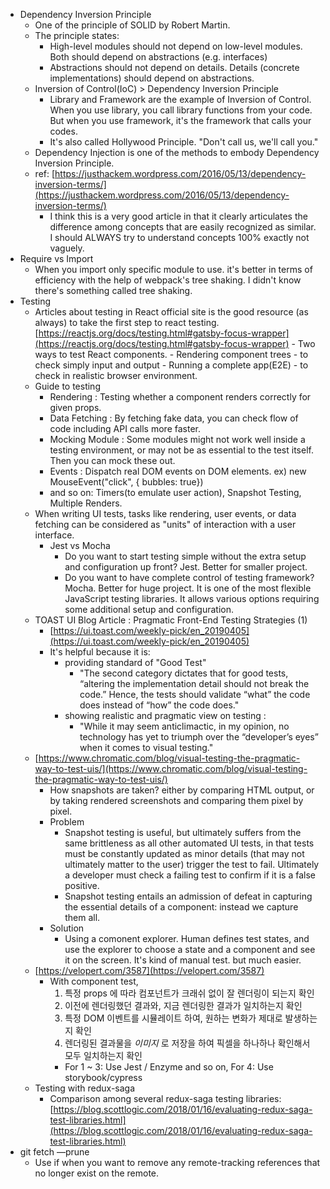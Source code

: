 - Dependency Inversion Principle
  - One of the principle of SOLID by Robert Martin.
  - The principle states:
    - High-level modules should not depend on low-level modules. Both should depend on abstractions (e.g. interfaces)
    - Abstractions should not depend on details. Details (concrete implementations) should depend on abstractions.
  - Inversion of Control(IoC) > Dependency Inversion Principle
    - Library and Framework are the example of Inversion of Control. When you use library, you call library functions from your code. But when you use framework, it's the framework that calls your codes.
    - It's also called Hollywood Principle. "Don't call us, we'll call you."
  - Dependency Injection is one of the methods to embody Dependency Inversion Principle.
  - ref: [https://justhackem.wordpress.com/2016/05/13/dependency-inversion-terms/](https://justhackem.wordpress.com/2016/05/13/dependency-inversion-terms/)
    - I think this is a very good article in that it clearly articulates the difference among concepts that are easily recognized as similar. I should ALWAYS try to understand concepts 100% exactly not vaguely.
- Require vs Import
  - When you import only specific module to use. it's better in terms of efficiency with the help of webpack's tree shaking. I didn't know there's something called tree shaking.
- Testing
  - Articles about testing in React official site is the good resource (as always) to take the first step to react testing.
    [https://reactjs.org/docs/testing.html#gatsby-focus-wrapper](https://reactjs.org/docs/testing.html#gatsby-focus-wrapper) - Two ways to test React components. - Rendering component trees - to check simply input and output - Running a complete app(E2E) - to check in realistic browser environment.
  - Guide to testing
    - Rendering : Testing whether a component renders correctly for given props.
    - Data Fetching : By fetching fake data, you can check flow of code including API calls more faster.
    - Mocking Module : Some modules might not work well inside a testing environment, or may not be as essential to the test itself. Then you can mock these out.
    - Events : Dispatch real DOM events on DOM elements. ex) new MouseEvent("click", { bubbles: true})
    - and so on: Timers(to emulate user action), Snapshot Testing, Multiple Renders.
  - When writing UI tests, tasks like rendering, user events, or data fetching can be considered as "units" of interaction with a user interface.
    - Jest vs Mocha
      - Do you want to start testing simple without the extra setup and configuration up front? Jest. Better for smaller project.
      - Do you want to have complete control of testing framework? Mocha. Better for huge project. It is one of the most flexible JavaScript testing libraries. It allows various options requiring some additional setup and configuration.
  - TOAST UI Blog Article : Pragmatic Front-End Testing Strategies (1)
    - [https://ui.toast.com/weekly-pick/en_20190405](https://ui.toast.com/weekly-pick/en_20190405)
    - It's helpful because it is:
      - providing standard of "Good Test"
        - "The second category dictates that for good tests, “altering the implementation detail should not break the code.” Hence, the tests should validate “what” the code does instead of “how” the code does."
      - showing realistic and pragmatic view on testing :
        - "While it may seem anticlimactic, in my opinion, no technology has yet to triumph over the “developer’s eyes” when it comes to visual testing."
  - [https://www.chromatic.com/blog/visual-testing-the-pragmatic-way-to-test-uis/](https://www.chromatic.com/blog/visual-testing-the-pragmatic-way-to-test-uis/)
    - How snapshots are taken? either by comparing HTML output, or by taking rendered screenshots and comparing them pixel by pixel.
    - Problem
      - Snapshot testing is useful, but ultimately suffers from the same brittleness as all other automated UI tests, in that tests must be constantly updated as minor details (that may not ultimately matter to the user) trigger the test to fail. Ultimately a developer must check a failing test to confirm if it is a false positive.
      - Snapshot testing entails an admission of defeat in capturing the essential details of a component: instead we capture them all.
    - Solution
      - Using a comonent explorer. Human defines test states, and use the explorer to choose a state and a component and see it on the screen. It's kind of manual test. but much easier.
  - [https://velopert.com/3587](https://velopert.com/3587)
    - With component test,
      1. 특정 props 에 따라 컴포넌트가 크래쉬 없이 잘 렌더링이 되는지 확인
      2. 이전에 렌더링했던 결과와, 지금 렌더링한 결과가 일치하는지 확인
      3. 특정 DOM 이벤트를 시뮬레이트 하여, 원하는 변화가 제대로 발생하는지 확인
      4. 렌더링된 결과물을 *이미지* 로 저장을 하여 픽셀을 하나하나 확인해서 모두 일치하는지 확인
      - For 1 ~ 3: Use Jest / Enzyme and so on, For 4: Use storybook/cypress
  - Testing with redux-saga
    - Comparison among several redux-saga testing libraries: [https://blog.scottlogic.com/2018/01/16/evaluating-redux-saga-test-libraries.html](https://blog.scottlogic.com/2018/01/16/evaluating-redux-saga-test-libraries.html)
- git fetch —prune
  - Use if when you want to remove any remote-tracking references that no longer exist on the remote.
